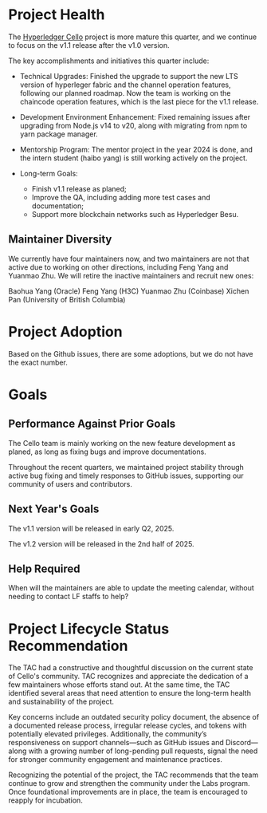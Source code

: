 # Project Health

The [Hyperledger Cello](https://github.com/hyperledger-cello/cello) project is more mature this quarter, and we continue to focus on the v1.1 release after the v1.0 version. 

The key accomplishments and initiatives this quarter include:

* Technical Upgrades: Finished the upgrade to support the new LTS version of hyperleger fabric and the channel operation features, following our planned roadmap. Now the team is working on the chaincode operation features, which is the last piece for the v1.1 release.

* Development Environment Enhancement: Fixed remaining issues after upgrading from Node.js v14 to v20, along with migrating from npm to yarn package manager.

* Mentorship Program: The mentor project in the year 2024 is done, and the intern student (haibo yang) is still working actively on the project.

* Long-term Goals: 
    * Finish v1.1 release as planed;
    * Improve the QA, including adding more test cases and documentation;
    * Support more blockchain networks such as Hyperledger Besu.

## Maintainer Diversity

We currently have four maintainers now, and two maintainers are not that active due to working on other directions, including Feng Yang and Yuanmao Zhu. We will retire the inactive maintainers and recruit new ones:

Baohua Yang (Oracle)
Feng Yang (H3C)
Yuanmao Zhu (Coinbase)
Xichen Pan (University of British Columbia)

# Project Adoption
Based on the Github issues, there are some adoptions, but we do not have the exact number.

# Goals

## Performance Against Prior Goals
The Cello team is mainly working on the new feature development as planed, as long as fixing bugs and improve documentations.

Throughout the recent quarters, we maintained project stability through active bug fixing and timely responses to GitHub issues, supporting our community of users and contributors.

## Next Year's Goals
The v1.1 version will be released in early Q2, 2025.

The v1.2 version will be released in the 2nd half of 2025.

## Help Required
When will the maintainers are able to update the meeting calendar, without needing to contact LF staffs to help?


# Project Lifecycle Status Recommendation

The TAC had a constructive and thoughtful discussion on the current state of Cello's community. TAC recognizes and appreciate the dedication of a few maintainers whose efforts stand out. At the same time, the TAC identified several areas that need attention to ensure the long-term health and sustainability of the project.

Key concerns include an outdated security policy document, the absence of a documented release process, irregular release cycles, and tokens with potentially elevated privileges. Additionally, the community’s responsiveness on support channels—such as GitHub issues and Discord—along with a growing number of long-pending pull requests, signal the need for stronger community engagement and maintenance practices.

Recognizing the potential of the project, the TAC recommends that the team continue to grow and strengthen the community under the Labs program. Once foundational improvements are in place, the team is encouraged to reapply for incubation.